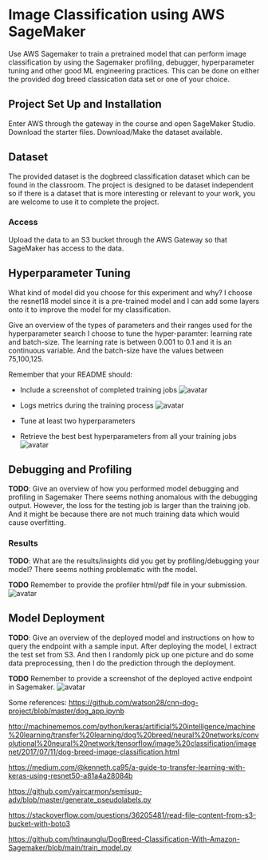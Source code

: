 # Image Classification using AWS SageMaker

Use AWS Sagemaker to train a pretrained model that can perform image classification by using the Sagemaker profiling, debugger, hyperparameter tuning and other good ML engineering practices. This can be done on either the provided dog breed classication data set or one of your choice.

## Project Set Up and Installation
Enter AWS through the gateway in the course and open SageMaker Studio. 
Download the starter files.
Download/Make the dataset available. 

## Dataset
The provided dataset is the dogbreed classification dataset which can be found in the classroom.
The project is designed to be dataset independent so if there is a dataset that is more interesting or relevant to your work, you are welcome to use it to complete the project.

### Access
Upload the data to an S3 bucket through the AWS Gateway so that SageMaker has access to the data. 

## Hyperparameter Tuning
What kind of model did you choose for this experiment and why? 
I choose the resnet18 model since it is a pre-trained model and I can add some layers onto it to improve the model for my classification.

Give an overview of the types of parameters and their ranges used for the hyperparameter search
I choose to tune the hyper-paramter: learning rate and batch-size. The learning rate is between 0.001 to 0.1 and it is an continuous variable. And the batch-size have the values between 75,100,125.

Remember that your README should:
- Include a screenshot of completed training jobs
![avatar](/picture1.jpg)


- Logs metrics during the training process
![avatar](/picture2.jpg)

- Tune at least two hyperparameters
- Retrieve the best best hyperparameters from all your training jobs
![avatar](/picture3.jpg)


## Debugging and Profiling
**TODO**: Give an overview of how you performed model debugging and profiling in Sagemaker
There seems nothing anomalous with the debugging output. However, the loss for the testing job is larger than the training job. And it might be because there are not much training data which would cause overfitting.

### Results
**TODO**: What are the results/insights did you get by profiling/debugging your model?
There seems nothing problematic with the model.

**TODO** Remember to provide the profiler html/pdf file in your submission.
![avatar](/picture4.jpg)


## Model Deployment
**TODO**: Give an overview of the deployed model and instructions on how to query the endpoint with a sample input.
After deploying the model, I extract the test set from S3. And then I randomly pick up one picture and do some data preprocessing, then I do the prediction through the deployment.

**TODO** Remember to provide a screenshot of the deployed active endpoint in Sagemaker.
![avatar](/picture5.jpg)






Some references:
https://github.com/watson28/cnn-dog-project/blob/master/dog_app.ipynb

http://machinememos.com/python/keras/artificial%20intelligence/machine%20learning/transfer%20learning/dog%20breed/neural%20networks/convolutional%20neural%20network/tensorflow/image%20classification/imagenet/2017/07/11/dog-breed-image-classification.html

https://medium.com/@kenneth.ca95/a-guide-to-transfer-learning-with-keras-using-resnet50-a81a4a28084b

https://github.com/yaircarmon/semisup-adv/blob/master/generate_pseudolabels.py

https://stackoverflow.com/questions/36205481/read-file-content-from-s3-bucket-with-boto3

https://github.com/htinaunglu/DogBreed-Classification-With-Amazon-Sagemaker/blob/main/train_model.py
